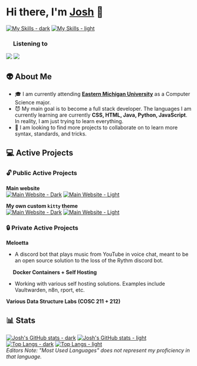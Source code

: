 <!-- [<img align="right" src="https://spotify-readme.vercel.app/api?rainbow=true&scan=true" width="50%">](https://open.spotify.com/user/sarge8478#gh-light-mode-only)
[<img align="right" src="https://spotify-readme.vercel.app/api?theme=dark&rainbow=true&scan=true" width="50%">](https://open.spotify.com/user/sarge8478#gh-dark-mode-only) -->

# Hi there, I'm [Josh](https://joshrandall.net) :wave:
[![My Skills - dark](https://skillicons.dev/icons?i=ae,arduino,au,azure,bash,cpp,cloudflare,css,discord,bots,docker,eclipse,git,github,html,ai,js,java,md,linux,octave,ps,pr,py,svg,vim,vscode,powershell,mastodon,neovim&theme=dark#gh-dark-mode-only)](https://skillicons.dev#gh-dark-mode-only)
[![My Skills - light](https://skillicons.dev/icons?i=ae,arduino,au,azure,bash,cpp,cloudflare,css,discord,bots,docker,eclipse,git,github,html,ai,js,java,md,linux,octave,ps,pr,py,svg,vim,vscode,powershell,mastodon,neovim&theme=light#gh-light-mode-only)](https://skillicons.dev#gh-light-mode-only)<br>


### <img src="https://play-lh.googleusercontent.com/P2VMEenhpIsubG2oWbvuLGrs0GyyzLiDosGTg8bi8htRXg9Uf0eUtHiUjC28p1jgHzo" width=15px> Listening to
<!-- [![Spotify - Light](https://spotify-readme.vercel.app/api?rainbow=true&scan=true#gh-light-mode-only)](#gh-light-mode-only)
[![Spotify - Dark](https://spotify-readme.vercel.app/api?theme=dark&rainbow=true&scan=true#gh-dark-mode-only)](#gh-dark-mode-only) -->
[<img class="spotify" src="https://spotify-readme.vercel.app/api?rainbow=true&scan=true#gh-light-mode-only">](https://github.com/joshrandall8478/Spotify-Readme#gh-light-mode-only)
[<img class="spotify" src="https://spotify-readme.vercel.app/api?theme=dark&rainbow=true&scan=true#gh-dark-mode-only">](https://github.com/joshrandall8478/Spotify-Readme#gh-dark-mode-only)

## :alien: About Me
- :mortar_board: I am currently attending [__Eastern Michigan University__](https://emich.edu) as a Computer Science major.
- :smiling_imp: My main goal is to become a full stack developer. The languages I am currently learning are currently **CSS, HTML, Java, Python, JavaScript**. In reality, I am just trying to learn everything.
- :eyes: I am looking to find more projects to collaborate on to learn more syntax, standards, and tricks.


## :computer: Active Projects 
### :unlock: Public Active Projects
**Main website**<br>
[![Main Website - Dark](https://github-readme-stats.vercel.app/api/pin/?username=joshrandall8478&repo=joshrandall8478.github.io&theme=dark#gh-dark-mode-only)](https://github.com/joshrandall8478/joshrandall8478.github.io#gh-dark-mode-only)
[![Main Website - Light](https://github-readme-stats.vercel.app/api/pin/?username=joshrandall8478&repo=joshrandall8478.github.io&theme=default#gh-light-mode-only)](https://github.com/joshrandall8478/joshrandall8478.github.io#gh-light-mode-only)

**My own custom `kitty` theme**<br>
[![Main Website - Dark](https://github-readme-stats.vercel.app/api/pin/?username=joshrandall8478&repo=blackpastelgreen&theme=dark#gh-dark-mode-only)](https://github.com/joshrandall8478/blackpastelgreen#gh-dark-mode-only)
[![Main Website - Light](https://github-readme-stats.vercel.app/api/pin/?username=joshrandall8478&repo=blackpastelgreen&theme=default#gh-light-mode-only)](https://github.com/joshrandall8478/blackpastelgreen#gh-light-mode-only)

### :lock: Private Active Projects
**Meloetta**<br>
- A discord bot that plays music from YouTube in voice chat, meant to be an open source solution to the loss of the Rythm discord bot.

**<img src="https://cdn-icons-png.flaticon.com/512/919/919853.png" width=15px height=auto> Docker Containers + Self Hosting**<br>
- Working with various self hosting solutions. Examples include Vaultwarden, n8n, rport, etc.

**Various Data Structure Labs (COSC 211 + 212)**

## :bar_chart: Stats
[![Josh's GitHub stats - dark](https://github-readme-stats.vercel.app/api?username=joshrandall8478&count_private=true&show_icons=true&theme=dark#gh-dark-mode-only)](https://github.com/anuraghazra/github-readme-stats#gh-dark-mode-only)
[![Josh's GitHub stats - light](https://github-readme-stats.vercel.app/api?username=joshrandall8478&count_private=true&show_icons=true&theme=default#gh-light-mode-only)](https://github.com/anuraghazra/github-readme-stats#gh-light-mode-only)
[![Top Langs - dark](https://github-readme-stats.vercel.app/api/top-langs/?username=joshrandall8478&langs_count=10&layout=compact&count_private=true&theme=dark#gh-dark-mode-only)](https://github.com/anuraghazra/github-readme-stats#gh-dark-mode-only)
[![Top Langs - light](https://github-readme-stats.vercel.app/api/top-langs/?username=joshrandall8478&langs_count=10&layout=compact&count_private=true&theme=default#gh-light-mode-only)](https://github.com/anuraghazra/github-readme-stats#gh-light-mode-only)
<br>
*Editors Note: "Most Used Languages" does not represent my proficiency in that language.*
<!---
- 👋 Hi, I’m @joshrandall8478
- 👀 I’m interested in coding basic, yet effective programs
- 🌱 I’m currently learning Python, C/C++, and Java
- 💞️ I’m looking to collaborate on many things relating to school and work
- 🤓 I am fluent in Windows, macOS, and Linux
- 🙌 I use Arch BTW
- 📫 How to reach me: @joshrandall8478 on social media, or josh@joshrandall.net

<!---
joshrandall8478/joshrandall8478 is a ✨ special ✨ repository because its `README.md` (this file) appears on your GitHub profile.
You can click the Preview link to take a look at your changes.
